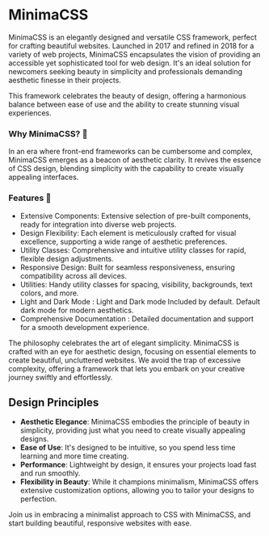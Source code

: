 
# MinimaCSS

MinimaCSS is an elegantly designed and versatile CSS framework, perfect for crafting beautiful websites. Launched in 2017 and refined in 2018 for a variety of web projects, MinimaCSS encapsulates the vision of providing an accessible yet sophisticated tool for web design. It's an ideal solution for newcomers seeking beauty in simplicity and professionals demanding aesthetic finesse in their projects.

This framework celebrates the beauty of design, offering a harmonious balance between ease of use and the ability to create stunning visual experiences.

### Why MinimaCSS? 🤔

In an era where front-end frameworks can be cumbersome and complex, MinimaCSS emerges as a beacon of aesthetic clarity. It revives the essence of CSS design, blending simplicity with the capability to create visually appealing interfaces.

### Features 🚀

- Extensive Components: Extensive selection of pre-built components, ready for integration into diverse web projects.
- Design Flexibility: Each element is meticulously crafted for visual excellence, supporting a wide range of aesthetic preferences.
- Utility Classes: Comprehensive and intuitive utility classes for rapid, flexible design adjustments.
- Responsive Design: Built for seamless responsiveness, ensuring compatibility across all devices.
- Utilities: Handy utility classes for spacing, visibility, backgrounds, text colors, and more.
- Light and Dark Mode : Light and Dark mode Included by default. Default dark mode for modern aesthetics.
- Comprehensive Documentation : Detailed documentation and support for a smooth development experience.


The philosophy celebrates the art of elegant simplicity. MinimaCSS is crafted with an eye for aesthetic design, focusing on essential elements to create beautiful, uncluttered websites. We avoid the trap of excessive complexity, offering a framework that lets you embark on your creative journey swiftly and effortlessly.

## Design Principles
- **Aesthetic Elegance**: MinimaCSS embodies the principle of beauty in simplicity, providing just what you need to create visually appealing designs.
- **Ease of Use**: It's designed to be intuitive, so you spend less time learning and more time creating.
- **Performance**: Lightweight by design, it ensures your projects load fast and run smoothly.
- **Flexibility in Beauty**: While it champions minimalism, MinimaCSS offers extensive customization options, allowing you to tailor your designs to perfection.

Join us in embracing a minimalist approach to CSS with MinimaCSS, and start building beautiful, responsive websites with ease.
